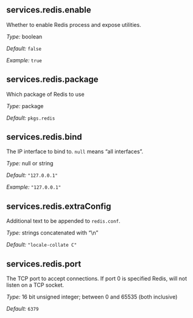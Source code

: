 

[comment]: # (Please add your documentation on top of this line)

## services\.redis\.enable



Whether to enable Redis process and expose utilities\.



*Type:*
boolean



*Default:*
` false `



*Example:*
` true `



## services\.redis\.package



Which package of Redis to use



*Type:*
package



*Default:*
` pkgs.redis `



## services\.redis\.bind

The IP interface to bind to\.
` null ` means “all interfaces”\.



*Type:*
null or string



*Default:*
` "127.0.0.1" `



*Example:*
` "127.0.0.1" `



## services\.redis\.extraConfig



Additional text to be appended to ` redis.conf `\.



*Type:*
strings concatenated with “\\n”



*Default:*
` "locale-collate C" `



## services\.redis\.port



The TCP port to accept connections\.
If port 0 is specified Redis, will not listen on a TCP socket\.



*Type:*
16 bit unsigned integer; between 0 and 65535 (both inclusive)



*Default:*
` 6379 `
